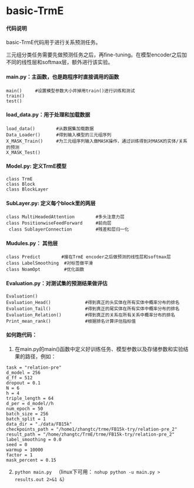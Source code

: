 # basic-TrmE

#### 代码说明
basic-TrmE代码用于进行关系预测任务。

三元组分类任务需要先做预测任务之后，再fine-tuning。在模型encoder之后加不同的线性层和softmax层，额外进行该实验。


#### main.py：主函数，也是跑程序时直接调用的函数


```
main()     #设置模型参数大小并掉用train()进行训练和测试          
train()                   
test()
```

####  load_data.py：用于处理和加载数据

```
load_data()        #从数据集加载数据
Data_Loader()      #得到输入模型的三元组序列
X_MASK_Train()     #为三元组序列输入做MASK操作，通过训练得到对MASK的实体/关系的预测
X_MASK_Test()
```


 
#### Model.py:  定义TrmE模型

```
class TrmE             
class Block
class BlockLayer
```
                   
   

#### SubLayer.py:  定义每个block里的两层 
```
class MultiHeadedAttention        #多头注意力层
class PositionwiseFeedForward     #前向层
 class SublayerConnection         #残差和层归一化

```
                     
             
#### Mudules.py： 其他层
```
class Predict        #接在TrmE encoder之后做预测的线性层和softmax层 
class LabelSmoothing  #对标签做平滑
class NoamOpt         #优化函数
```                    

#### Evaluation.py：对测试集的预测结果做评估
```  
Evaluation()                        
Evaluation_Head()             #得到真正的头实体在所有实体中概率分布的排名
Evaluation_Tail()             #得到真正的尾实体在所有实体中概率分布的排名
Evaluation_Relation()         #得到真正的关系在所有关系中概率分布的排名
Print_mean_rank()             #根据排名计算评估指标值
```  

#### 如何跑代码：

1. 在main.py的main()函数中定义好训练任务、模型参数以及存储参数和实验结果的路径，例如：
```
task = "relation-pre"
d_model = 256
d_ff = 512
dropout = 0.1 
N = 6 
h = 4 
triple_length = 64 
d_per = d_model//h
num_epoch = 50
batch_size = 256
batch_split = 1 
data_dir = "./data/FB15k"
checkpoints_path = "/home1/zhangtc/trme/FB15k-try/relation-pre_2" 
result_path = "/home/zhangtc/TrmE/trme/FB15k-try/relation-pre_2" 
label_smoothing = 0.0
seed = 0
warmup = 10000
factor = 1
mask_percent = 0.15
```

2. ```python main.py ``` （linux下可用： ```nohup python -u main.py > results.out 2>&1 &```）
